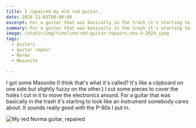 ```yaml
---
title: I repaired my old red guitar.
date: 2024-11-03T00:00:00
excerpt: For a guitar that was basically in the trash it's starting to look like an instrument somebody cares about.
summary: For a guitar that was basically in the trash it's starting to look like an instrument somebody cares about.
image: /static/img/timeline/red-guitar-repairs.nov-3-2024.jpeg
tags:
  - guitars
  - guitar repair
  - Norma
  - Masonite

---
```


I got some Masonite (I think that's what it's called? It's like a clipboard on one side but slightly fuzzy on the other.) I cut some pieces to cover the holes I cut in it to move the electronics around. For a guitar that was basically in the trash it's starting to look like an instrument somebody cares about. It sounds really good with the P-90s I put in.

![My red Norma guitar, repaired](/static/img/timeline/red-guitar-repairs.nov-3-2024.jpeg)